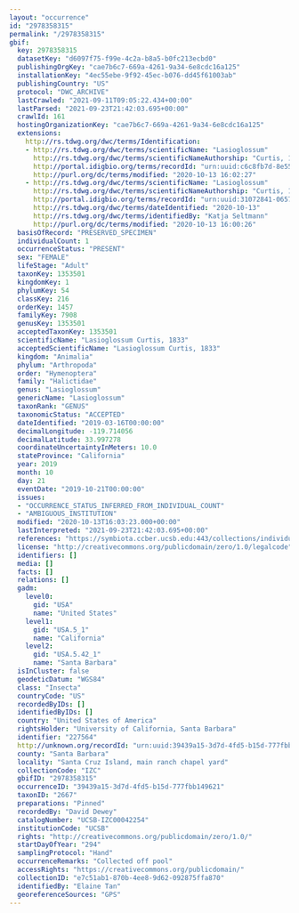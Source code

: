 ```yaml
---
layout: "occurrence"
id: "2978358315"
permalink: "/2978358315"
gbif:
  key: 2978358315
  datasetKey: "d6097f75-f99e-4c2a-b8a5-b0fc213ecbd0"
  publishingOrgKey: "cae7b6c7-669a-4261-9a34-6e8cdc16a125"
  installationKey: "4ec55ebe-9f92-45ec-b076-dd45f61003ab"
  publishingCountry: "US"
  protocol: "DWC_ARCHIVE"
  lastCrawled: "2021-09-11T09:05:22.434+00:00"
  lastParsed: "2021-09-23T21:42:03.695+00:00"
  crawlId: 161
  hostingOrganizationKey: "cae7b6c7-669a-4261-9a34-6e8cdc16a125"
  extensions:
    http://rs.tdwg.org/dwc/terms/Identification:
    - http://rs.tdwg.org/dwc/terms/scientificName: "Lasioglossum"
      http://rs.tdwg.org/dwc/terms/scientificNameAuthorship: "Curtis, 1833"
      http://portal.idigbio.org/terms/recordId: "urn:uuid:c6c8fb7d-8e55-47b4-9d29-102f31c491ff"
      http://purl.org/dc/terms/modified: "2020-10-13 16:02:27"
    - http://rs.tdwg.org/dwc/terms/scientificName: "Lasioglossum"
      http://rs.tdwg.org/dwc/terms/scientificNameAuthorship: "Curtis, 1833"
      http://portal.idigbio.org/terms/recordId: "urn:uuid:31072841-0657-4aa7-8a1e-9c4892490d0a"
      http://rs.tdwg.org/dwc/terms/dateIdentified: "2020-10-13"
      http://rs.tdwg.org/dwc/terms/identifiedBy: "Katja Seltmann"
      http://purl.org/dc/terms/modified: "2020-10-13 16:00:26"
  basisOfRecord: "PRESERVED_SPECIMEN"
  individualCount: 1
  occurrenceStatus: "PRESENT"
  sex: "FEMALE"
  lifeStage: "Adult"
  taxonKey: 1353501
  kingdomKey: 1
  phylumKey: 54
  classKey: 216
  orderKey: 1457
  familyKey: 7908
  genusKey: 1353501
  acceptedTaxonKey: 1353501
  scientificName: "Lasioglossum Curtis, 1833"
  acceptedScientificName: "Lasioglossum Curtis, 1833"
  kingdom: "Animalia"
  phylum: "Arthropoda"
  order: "Hymenoptera"
  family: "Halictidae"
  genus: "Lasioglossum"
  genericName: "Lasioglossum"
  taxonRank: "GENUS"
  taxonomicStatus: "ACCEPTED"
  dateIdentified: "2019-03-16T00:00:00"
  decimalLongitude: -119.714056
  decimalLatitude: 33.997278
  coordinateUncertaintyInMeters: 10.0
  stateProvince: "California"
  year: 2019
  month: 10
  day: 21
  eventDate: "2019-10-21T00:00:00"
  issues:
  - "OCCURRENCE_STATUS_INFERRED_FROM_INDIVIDUAL_COUNT"
  - "AMBIGUOUS_INSTITUTION"
  modified: "2020-10-13T16:03:23.000+00:00"
  lastInterpreted: "2021-09-23T21:42:03.695+00:00"
  references: "https://symbiota.ccber.ucsb.edu:443/collections/individual/index.php?occid=227564"
  license: "http://creativecommons.org/publicdomain/zero/1.0/legalcode"
  identifiers: []
  media: []
  facts: []
  relations: []
  gadm:
    level0:
      gid: "USA"
      name: "United States"
    level1:
      gid: "USA.5_1"
      name: "California"
    level2:
      gid: "USA.5.42_1"
      name: "Santa Barbara"
  isInCluster: false
  geodeticDatum: "WGS84"
  class: "Insecta"
  countryCode: "US"
  recordedByIDs: []
  identifiedByIDs: []
  country: "United States of America"
  rightsHolder: "University of California, Santa Barbara"
  identifier: "227564"
  http://unknown.org/recordId: "urn:uuid:39439a15-3d7d-4fd5-b15d-777fbb149621"
  county: "Santa Barbara"
  locality: "Santa Cruz Island, main ranch chapel yard"
  collectionCode: "IZC"
  gbifID: "2978358315"
  occurrenceID: "39439a15-3d7d-4fd5-b15d-777fbb149621"
  taxonID: "2667"
  preparations: "Pinned"
  recordedBy: "David Dewey"
  catalogNumber: "UCSB-IZC00042254"
  institutionCode: "UCSB"
  rights: "http://creativecommons.org/publicdomain/zero/1.0/"
  startDayOfYear: "294"
  samplingProtocol: "Hand"
  occurrenceRemarks: "Collected off pool"
  accessRights: "https://creativecommons.org/publicdomain/"
  collectionID: "e7c51ab1-870b-4ee8-9d62-092875ffa870"
  identifiedBy: "Elaine Tan"
  georeferenceSources: "GPS"
---
```

